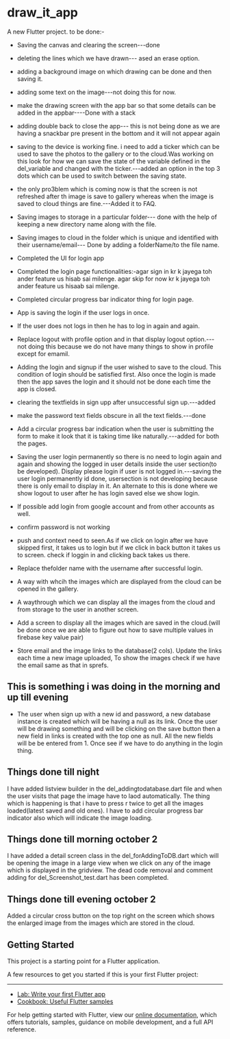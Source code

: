 # draw_it_app

A new Flutter project.
to be done:-
* Saving the canvas and clearing the screen---done
* deleting the lines which we have drawn--- ased an erase option.
* adding a background image on which drawing can be done and then saving it.
* adding some text on the image---not doing this for now.
* make the drawing screen with the app bar so that some details can be added in the appbar----Done with a stack
* adding double back to close the app--- this is not being done as we are having a snackbar pre present in the bottom and it will not appear again
* saving to the device is working fine. i need to add a ticker which can be used to save the photos to the gallery or to the cloud.Was working on this look for how we can save the state of the variable defined in the del_variable and changed with the ticker.---added an option in the top 3 dots which can be used to switch between the saving state.
* the only pro3blem which is coming now is that the screen is not refreshed after th image is save to gallery whereas when the image is saved to cloud things are fine.---Added it to FAQ.
* Saving images to storage in a particular folder--- done with the help of keeping a new directory name along with the file.
* Saving images to cloud in the folder which is unique and identified with their username/email--- Done by adding a folderName/to the file name.
* Completed the UI for login app
* Completed the login page functionalities:-agar sign in kr k jayega toh ander feature us hisab sai milenge. agar skip for now kr k jayega toh ander feature us hisaab sai milenge.
* Completed circular progress bar indicator thing for login page.
* App is saving the login if the user logs in once.
* If the user does not logs in then he has to log in again and again.
* Replace logout with profile option and in that display logout option.---not doing this because we do not have many things to show in profile except for emamil.
* Adding the login and signup if the user wished to save to the cloud. This condition of login should be satisfied first. Also once the login is made then the app saves the login and it should not be done each time the app is closed.
* clearing the textfields in sign upp after unsuccessful sign up.---added
* make the password text fields obscure in all the text fields.---done
* Add a circular progress bar indication when the user is submitting the form to make it look that it is taking time like naturally.---added for both the pages.
* Saving the user login permanently so there is no need to login again and again and showing the logged in user details inside the user section(to be developed). Display please login if user is not logged in.---saving the user login permanently id done, usersection is not developing because there is only email to display in it. An alternate to this is done where we show logout to user after he has login saved else we show login.

* If possible add login from google account and from other accounts as well.
* confirm password is not working
* push and context need to seen.As if we click on login after we have skipped first, it takes us to login but if we click in back button it takes us to screen. check if loggin in and clicking back takes us there.
* Replace thefolder name with the username after successful login.
* A way with whcih the images which are displayed from the cloud can be opened in the gallery.
* A waythrough which we can display all the images from the cloud and from storage to the user in another screen.
* Add a screen to display all the images which are saved in the cloud.(will be done once we are able to figure out how to save multiple values in firebase key value pair)
* Store email and the image links to the
database(2 cols). Update the links each
time a new image uploaded, To  show the
images check if we have the email same
as that in sprefs.

## This is something i was doing in the morning and up till evening
* The user when sign up with a new id and password, a new database instance is created which will be having a null as its link. Once the user will be drawing something and will be clicking on the save button then a new field in links is created with the top one as null. All the new fields will be be entered from 1. Once see if we have to do anything in the login thing.

## Things done till night
I have added listview builder in the del_addingtodatabase.dart file and when the user visits that page the image have to laod automatically. The thing which is happening is that i have to press r twice to get all the images loaded(latest saved and old ones). I have to add circular progress bar indicator also which will indicate the image loading.

## Things done till morning october 2
I have added a detail screen class in the del_forAddingToDB.dart which will be opening the image in a large view when we click on any of the image which is displayed in the gridview. The dead code removal and comment adding for del_Screenshot_test.dart has been completed.

## Things done till evening october 2
Added a circular cross button on the top right on the screen which shows the enlarged image from the images which are stored in the cloud.

## Getting Started

This project is a starting point for a Flutter application.

A few resources to get you started if this is your first Flutter project:
****
- [Lab: Write your first Flutter app](https://flutter.dev/docs/get-started/codelab)
- [Cookbook: Useful Flutter samples](https://flutter.dev/docs/cookbook)

For help getting started with Flutter, view our
[online documentation](https://flutter.dev/docs), which offers tutorials,
samples, guidance on mobile development, and a full API reference.
